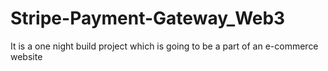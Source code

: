 # Stripe-Payment-Gateway_Web3
It is a one night build project which is going to be a part of an e-commerce website

